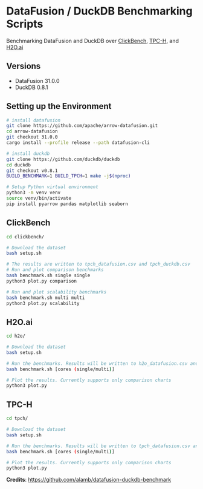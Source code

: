 # DataFusion / DuckDB Benchmarking Scripts

Benchmarking DataFusion and DuckDB over [ClickBench](https://benchmark.clickhouse.com), [TPC-H](https://www.tpc.org/tpch/default5.asp), and [H2O.ai](https://h2oai.github.io/db-benchmark/)

## Versions
* DataFusion 31.0.0
* DuckDB 0.8.1

## Setting up the Environment

```bash
# install datafusion
git clone https://github.com/apache/arrow-datafusion.git
cd arrow-datafusion
git checkout 31.0.0
cargo install --profile release --path datafusion-cli

# install duckdb
git clone https://github.com/duckdb/duckdb
cd duckdb
git checkout v0.8.1
BUILD_BENCHMARK=1 BUILD_TPCH=1 make -j$(nproc)

# Setup Python virtual environment
python3 -m venv venv
source venv/bin/activate
pip install pyarrow pandas matplotlib seaborn
```

## ClickBench

```bash
cd clickbench/

# Download the dataset
bash setup.sh

# The results are written to tpch_datafusion.csv and tpch_duckdb.csv
# Run and plot comparison benchmarks
bash benchmark.sh single single
python3 plot.py comparison

# Run and plot scalability benchmarks
bash benchmark.sh multi multi
python3 plot.py scalability
```

## H2O.ai

```bash
cd h2o/

# Download the dataset
bash setup.sh

# Run the benchmarks. Results will be written to h2o_datafusion.csv and h2o_duckdb.csv
bash benchmark.sh [cores (single/multi)]

# Plot the results. Currently supports only comparison charts
python3 plot.py
```

## TPC-H

```bash
cd tpch/

# Download the dataset
bash setup.sh

# Run the benchmarks. Results will be written to tpch_datafusion.csv and tpch_duckdb.csv
bash benchmark.sh [cores (single/multi)]

# Plot the results. Currently supports only comparison charts
python3 plot.py
```

**Credits**: https://github.com/alamb/datafusion-duckdb-benchmark
